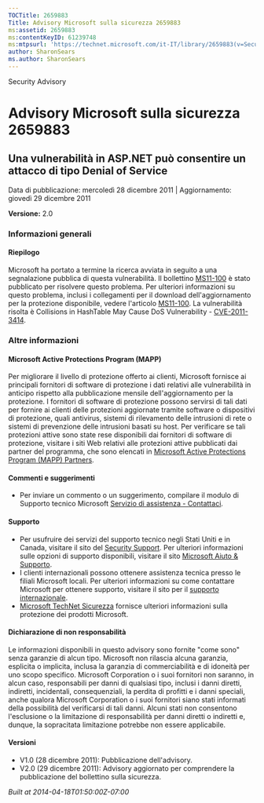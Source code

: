```yaml
---
TOCTitle: 2659883
Title: Advisory Microsoft sulla sicurezza 2659883
ms:assetid: 2659883
ms:contentKeyID: 61239748
ms:mtpsurl: 'https://technet.microsoft.com/it-IT/library/2659883(v=Security.10)'
author: SharonSears
ms.author: SharonSears
---
```


Security Advisory

Advisory Microsoft sulla sicurezza 2659883
==========================================

Una vulnerabilità in ASP.NET può consentire un attacco di tipo Denial of Service
--------------------------------------------------------------------------------

Data di pubblicazione: mercoledì 28 dicembre 2011 | Aggiornamento: giovedì 29 dicembre 2011

**Versione:** 2.0

### Informazioni generali

#### Riepilogo

Microsoft ha portato a termine la ricerca avviata in seguito a una segnalazione pubblica di questa vulnerabilità. Il bollettino [MS11-100](http://go.microsoft.com/fwlink/?linkid=232432) è stato pubblicato per risolvere questo problema. Per ulteriori informazioni su questo problema, inclusi i collegamenti per il download dell'aggiornamento per la protezione disponibile, vedere l'articolo [MS11-100](http://go.microsoft.com/fwlink/?linkid=232432). La vulnerabilità risolta è Collisions in HashTable May Cause DoS Vulnerability - [CVE-2011-3414](http://www.cve.mitre.org/cgi-bin/cvename.cgi?name=cve-2011-3414).

### Altre informazioni

#### Microsoft Active Protections Program (MAPP)

Per migliorare il livello di protezione offerto ai clienti, Microsoft fornisce ai principali fornitori di software di protezione i dati relativi alle vulnerabilità in anticipo rispetto alla pubblicazione mensile dell'aggiornamento per la protezione. I fornitori di software di protezione possono servirsi di tali dati per fornire ai clienti delle protezioni aggiornate tramite software o dispositivi di protezione, quali antivirus, sistemi di rilevamento delle intrusioni di rete o sistemi di prevenzione delle intrusioni basati su host. Per verificare se tali protezioni attive sono state rese disponibili dai fornitori di software di protezione, visitare i siti Web relativi alle protezioni attive pubblicati dai partner del programma, che sono elencati in [Microsoft Active Protections Program (MAPP) Partners](http://go.microsoft.com/fwlink/?linkid=215201).

#### Commenti e suggerimenti

-   Per inviare un commento o un suggerimento, compilare il modulo di Supporto tecnico Microsoft [Servizio di assistenza - Contattaci](https://support.microsoft.com/common/survey.aspx?scid=sw;en;1257&showpage=1&ws=technet&sd=tech).

#### Supporto

-   Per usufruire dei servizi del supporto tecnico negli Stati Uniti e in Canada, visitare il sito del [Security Support](https://consumersecuritysupport.microsoft.com/default.aspx?mkt=it-it). Per ulteriori informazioni sulle opzioni di supporto disponibili, visitare il sito [Microsoft Aiuto &amp; Supporto](http://support.microsoft.com/?ln=it).
-   I clienti internazionali possono ottenere assistenza tecnica presso le filiali Microsoft locali. Per ulteriori informazioni su come contattare Microsoft per ottenere supporto, visitare il sito per il [supporto internazionale](http://support.microsoft.com/common/international.aspx).
-   [Microsoft TechNet Sicurezza](http://technet.microsoft.com/it-it/security/default.aspx) fornisce ulteriori informazioni sulla protezione dei prodotti Microsoft.

#### Dichiarazione di non responsabilità

Le informazioni disponibili in questo advisory sono fornite "come sono" senza garanzie di alcun tipo. Microsoft non rilascia alcuna garanzia, esplicita o implicita, inclusa la garanzia di commerciabilità e di idoneità per uno scopo specifico. Microsoft Corporation o i suoi fornitori non saranno, in alcun caso, responsabili per danni di qualsiasi tipo, inclusi i danni diretti, indiretti, incidentali, consequenziali, la perdita di profitti e i danni speciali, anche qualora Microsoft Corporation o i suoi fornitori siano stati informati della possibilità del verificarsi di tali danni. Alcuni stati non consentono l'esclusione o la limitazione di responsabilità per danni diretti o indiretti e, dunque, la sopracitata limitazione potrebbe non essere applicabile.

#### Versioni

-   V1.0 (28 dicembre 2011): Pubblicazione dell'advisory.
-   V2.0 (29 dicembre 2011): Advisory aggiornato per comprendere la pubblicazione del bollettino sulla sicurezza.

*Built at 2014-04-18T01:50:00Z-07:00*
